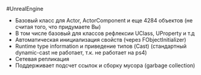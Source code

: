 #UnrealEngine

- Базовый класс для Actor, ActorComponent и еще 4284 объектов (не считая того, что придумаете Вы)
- В том числе базовый для классов рефлексии UСlass, UProperty и т.д
- Автоматическая инициализация свойств (через FObjectInitializer)
- Runtime type information и приведение типов (Cast) (стандартный dynamic-cast не работает, т.к. не работает на ps4)
- Сетевая репликация
- Поддерживает подсчет ссылок и сборку мусора (garbage collection)